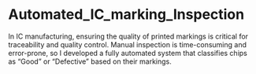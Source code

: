 # Automated_IC_marking_Inspection
In IC manufacturing, ensuring the quality of printed markings is critical for traceability and quality control. Manual inspection is time-consuming and error-prone, so I developed a fully automated system that classifies chips as “Good” or “Defective” based on their markings.
